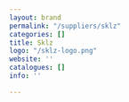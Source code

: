 ```yaml
---
layout: brand
permalink: "/suppliers/sklz"
categories: []
title: Sklz
logo: "/sklz-logo.png"
website: ''
catalogues: []
info: ''

---
```

